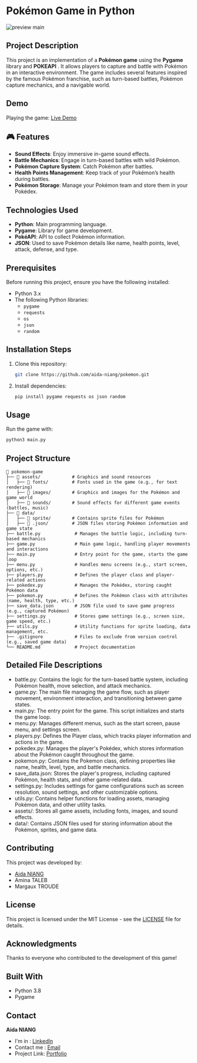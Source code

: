 # Pokémon Game in Python

![preview main](./frame_5.png)

## Project Description

This project is an implementation of a **Pokémon game** using the **Pygame** library and **POKEAPI** . It allows players to capture and battle with Pokémon in an interactive environment. The game includes several features inspired by the famous Pokémon franchise, such as turn-based battles, Pokémon capture mechanics, and a navigable world.

## Demo

Playing the game: [Live Demo](https://www.youtube.com/watch?v=qHljZ4D597c&feature=youtu.be)

## 🎮 Features

- **Sound Effects**: Enjoy immersive in-game sound effects.
- **Battle Mechanics**: Engage in turn-based battles with wild Pokémon.
- **Pokémon Capture System**: Catch Pokémon after battles.
- **Health Points Management**: Keep track of your Pokémon’s health during battles.
- **Pokémon Storage**: Manage your Pokémon team and store them in your Pokédex.

## Technologies Used

- **Python**: Main programming language.
- **Pygame**: Library for game development.
- **PokéAPI**: API to collect Pokémon information.
- **JSON**: Used to save Pokémon details like name, health points, level, attack, defense, and type.

## Prerequisites

Before running this project, ensure you have the following installed:

- Python 3.x
- The following Python libraries:
  - `pygame`
  - `requests`
  - `os`
  - `json`
  - `random`

## Installation Steps

1. Clone this repository:
   ```bash
   git clone https://github.com/aida-niang/pokemon.git
   ```
2. Install dependencies:
   ```bash
   pip install pygame requests os json random
   ```

## Usage

Run the game with:
```bash
python3 main.py
```

## Project Structure

```
📂 pokemon-game  
├── 📁 assets/            # Graphics and sound resources  
│   ├── 📁 fonts/         # Fonts used in the game (e.g., for text rendering)  
│   ├── 📁 images/        # Graphics and images for the Pokémon and game world  
│   ├── 📁 sounds/        # Sound effects for different game events (battles, music)  
├── 📁 data/              
│   ├── 📁 sprite/        # Contains sprite files for Pokémon  
│   ├── 📁 .json/         # JSON files storing Pokémon information and game state  
├── battle.py             # Manages the battle logic, including turn-based mechanics  
├── game.py               # Main game logic, handling player movements and interactions  
├── main.py               # Entry point for the game, starts the game loop  
├── menu.py               # Handles menu screens (e.g., start screen, options, etc.)  
├── players.py            # Defines the player class and player-related actions  
├── pokedex.py            # Manages the Pokédex, storing caught Pokémon data  
├── pokemon.py            # Defines the Pokémon class with attributes (name, health, type, etc.)  
├── save_data.json        # JSON file used to save game progress (e.g., captured Pokémon)  
├── settings.py           # Stores game settings (e.g., screen size, game speed, etc.)  
├── utils.py              # Utility functions for sprite loading, data management, etc.  
├── .gitignore            # Files to exclude from version control (e.g., saved game data)  
└── README.md             # Project documentation  

```

## Detailed File Descriptions
- battle.py: Contains the logic for the turn-based battle system, including Pokémon health, move selection, and attack mechanics.
- game.py: The main file managing the game flow, such as player movement, environment interaction, and transitioning between game states.
- main.py: The entry point for the game. This script initializes and starts the game loop.
- menu.py: Manages different menus, such as the start screen, pause menu, and settings screen.
- players.py: Defines the Player class, which tracks player information and actions in the game.
- pokedex.py: Manages the player's Pokédex, which stores information about the Pokémon caught throughout the game.
- pokemon.py: Contains the Pokemon class, defining properties like name, health, level, type, and battle mechanics.
- save_data.json: Stores the player's progress, including captured Pokémon, health stats, and other game-related data.
- settings.py: Includes settings for game configurations such as screen resolution, sound settings, and other customizable options.
- utils.py: Contains helper functions for loading assets, managing Pokémon data, and other utility tasks.
- assets/: Stores all game assets, including fonts, images, and sound effects.
- data/: Contains JSON files used for storing information about the Pokémon, sprites, and game data.

## Contributing

This project was developed by:
- [Aida NIANG](https://github.com/aida-niang/)
- Amina TALEB
- Margaux TROUDE

## License

This project is licensed under the MIT License - see the [LICENSE](LICENSE) file for details.

## Acknowledgments

Thanks to everyone who contributed to the development of this game!

## Built With

- Python 3.8
- Pygame

## Contact

**Aida NIANG** 
- I'm in : [LinkedIn](https://linkedin.com/in/aidabenhamathniang)
- Contact me : [Email](mailto:aidam.niang@gmail.com  )
- Project Link: [Portfolio](https://aida-niang.students-laplateforme.io)

